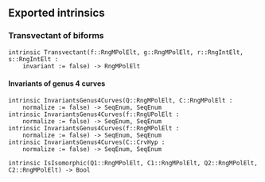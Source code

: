 Exported intrinsics
--

### Transvectant of biforms

```
intrinsic Transvectant(f::RngMPolElt, g::RngMPolElt, r::RngIntElt, s::RngIntElt : 
    invariant := false) -> RngMPolElt
```

#### Invariants of genus 4 curves

```
intrinsic InvariantsGenus4Curves(Q::RngMPolElt, C::RngMPolElt : 
    normalize := false) -> SeqEnum, SeqEnum
intrinsic InvariantsGenus4Curves(f::RngUPolElt : 
    normalize := false) -> SeqEnum, SeqEnum
intrinsic InvariantsGenus4Curves(f::RngMPolElt : 
    normalize := false) -> SeqEnum, SeqEnum
intrinsic InvariantsGenus4Curves(C::CrvHyp :
    normalize := false) -> SeqEnum, SeqEnum

intrinsic IsIsomorphic(Q1::RngMPolElt, C1::RngMPolElt, Q2::RngMPolElt, C2::RngMPolElt) -> Bool
```


